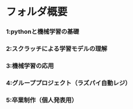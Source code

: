 # フォルダ概要
### 1:pythonと機械学習の基礎
### 2:スクラッチによる学習モデルの理解
### 3:機械学習の応用
### 4:グループプロジェクト（ラズパイ自動レジ）
### 5:卒業制作（個人発表用）